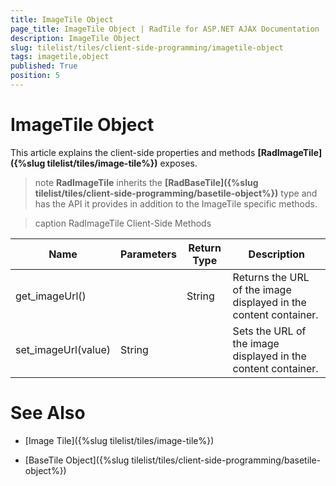```yaml
---
title: ImageTile Object
page_title: ImageTile Object | RadTile for ASP.NET AJAX Documentation
description: ImageTile Object
slug: tilelist/tiles/client-side-programming/imagetile-object
tags: imagetile,object
published: True
position: 5
---
```


# ImageTile Object



 

This article explains the client-side properties and methods **[RadImageTile]({%slug tilelist/tiles/image-tile%})** exposes.

>note  **RadImageTile** inherits the **[RadBaseTile]({%slug tilelist/tiles/client-side-programming/basetile-object%})** type and has the API it provides in addition to the ImageTile specific methods.




>caption RadImageTile Client-Side Methods

| Name | Parameters | Return Type | Description |
| ------ | ------ | ------ | ------ |
|get_imageUrl()||String|Returns the URL of the image displayed in the content container.|
|set_imageUrl(value)|String||Sets the URL of the image displayed in the content container.|

# See Also

 * [Image Tile]({%slug tilelist/tiles/image-tile%})

 * [BaseTile Object]({%slug tilelist/tiles/client-side-programming/basetile-object%})
